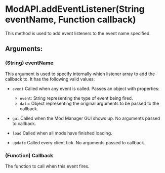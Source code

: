 # ModAPI.addEventListener(String eventName, Function callback)
This method is used to add event listeners to the event name specified.

## Arguments:

### (String) eventName
This argument is used to specify internally which listener array to add the callback to.
It has the following valid values:

- `event`
    Called when any event is called. Passes an object with properties:
    - `event`: String representing the type of event being fired.
    - `data`: Object representing the original arguments to be passed to the callback.

- `gui` Called when the Mod Manager GUI shows up. No arguments passed to callback.

- `load` Called when all mods have finished loading.

- `update` Called every client tick. No arguments passed to callback.


### (Function) Callback
The function to call when this event fires.